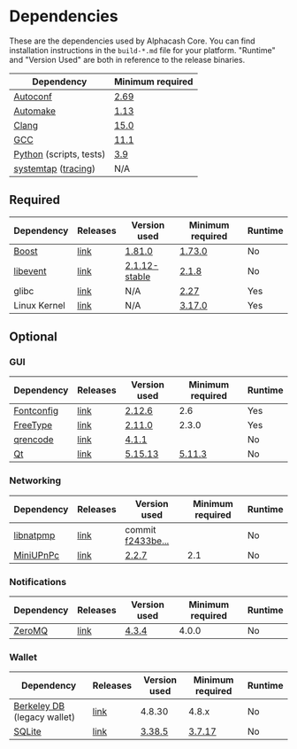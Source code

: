 # Dependencies

These are the dependencies used by Alphacash Core.
You can find installation instructions in the `build-*.md` file for your platform.
"Runtime" and "Version Used" are both in reference to the release binaries.

| Dependency | Minimum required |
| --- | --- |
| [Autoconf](https://www.gnu.org/software/autoconf/) | [2.69](https://github.com/alphacash/alphacash/pull/17769) |
| [Automake](https://www.gnu.org/software/automake/) | [1.13](https://github.com/alphacash/alphacash/pull/18290) |
| [Clang](https://clang.llvm.org) | [15.0](https://github.com/alphacash/alphacash/pull/29165) |
| [GCC](https://gcc.gnu.org) | [11.1](https://github.com/alphacash/alphacash/pull/29091) |
| [Python](https://www.python.org) (scripts, tests) | [3.9](https://github.com/alphacash/alphacash/pull/28211) |
| [systemtap](https://sourceware.org/systemtap/) ([tracing](tracing.md))| N/A |

## Required

| Dependency | Releases | Version used | Minimum required | Runtime |
| --- | --- | --- | --- | --- |
| [Boost](../depends/packages/boost.mk) | [link](https://www.boost.org/users/download/) | [1.81.0](https://github.com/alphacash/alphacash/pull/26557) | [1.73.0](https://github.com/alphacash/alphacash/pull/29066) | No |
| [libevent](../depends/packages/libevent.mk) | [link](https://github.com/libevent/libevent/releases) | [2.1.12-stable](https://github.com/alphacash/alphacash/pull/21991) | [2.1.8](https://github.com/alphacash/alphacash/pull/24681) | No |
| glibc | [link](https://www.gnu.org/software/libc/) | N/A | [2.27](https://github.com/alphacash/alphacash/pull/27029) | Yes |
| Linux Kernel | [link](https://www.kernel.org/) | N/A | [3.17.0](https://github.com/alphacash/alphacash/pull/27699) | Yes |

## Optional

### GUI
| Dependency | Releases | Version used | Minimum required | Runtime |
| --- | --- | --- | --- | --- |
| [Fontconfig](../depends/packages/fontconfig.mk) | [link](https://www.freedesktop.org/wiki/Software/fontconfig/) | [2.12.6](https://github.com/alphacash/alphacash/pull/23495) | 2.6 | Yes |
| [FreeType](../depends/packages/freetype.mk) | [link](https://freetype.org) | [2.11.0](https://github.com/alphacash/alphacash/commit/01544dd78ccc0b0474571da854e27adef97137fb) | 2.3.0 | Yes |
| [qrencode](../depends/packages/qrencode.mk) | [link](https://fukuchi.org/works/qrencode/) | [4.1.1](https://github.com/alphacash/alphacash/pull/27312) | | No |
| [Qt](../depends/packages/qt.mk) | [link](https://download.qt.io/official_releases/qt/) | [5.15.13](https://github.com/alphacash/alphacash/pull/29732) | [5.11.3](https://github.com/alphacash/alphacash/pull/24132) | No |

### Networking
| Dependency | Releases | Version used | Minimum required | Runtime |
| --- | --- | --- | --- | --- |
| [libnatpmp](../depends/packages/libnatpmp.mk) | [link](https://github.com/miniupnp/libnatpmp/) | commit [f2433be...](https://github.com/alphacash/alphacash/pull/29708) | | No |
| [MiniUPnPc](../depends/packages/miniupnpc.mk) | [link](https://miniupnp.tuxfamily.org/) | [2.2.7](https://github.com/alphacash/alphacash/pull/29707) | 2.1 | No |

### Notifications
| Dependency | Releases | Version used | Minimum required | Runtime |
| --- | --- | --- | --- | --- |
| [ZeroMQ](../depends/packages/zeromq.mk) | [link](https://github.com/zeromq/libzmq/releases) | [4.3.4](https://github.com/alphacash/alphacash/pull/23956) | 4.0.0 | No |

### Wallet
| Dependency | Releases | Version used | Minimum required | Runtime |
| --- | --- | --- | --- | --- |
| [Berkeley DB](../depends/packages/bdb.mk) (legacy wallet) | [link](https://www.oracle.com/technetwork/database/database-technologies/berkeleydb/downloads/index.html) | 4.8.30 | 4.8.x | No |
| [SQLite](../depends/packages/sqlite.mk) | [link](https://sqlite.org) | [3.38.5](https://github.com/alphacash/alphacash/pull/25378) | [3.7.17](https://github.com/alphacash/alphacash/pull/19077) | No |

